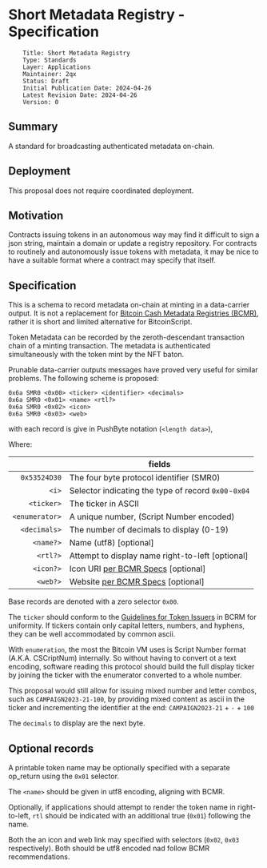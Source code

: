 



# Short Metadata Registry -  Specification

        Title: Short Metadata Registry
        Type: Standards
        Layer: Applications
        Maintainer: 2qx 
        Status: Draft
        Initial Publication Date: 2024-04-26
        Latest Revision Date: 2024-04-26
        Version: 0

## Summary

A standard for broadcasting authenticated metadata on-chain.

## Deployment

This proposal does not require coordinated deployment. 

## Motivation 

Contracts issuing tokens in an autonomous way may find it difficult to sign a json string, maintain a domain or update a registry repository. For contracts to routinely and autonomously issue tokens with metadata, it may be nice to have a suitable format where a contract may specify that itself.

## Specification

This is a schema to record metadata on-chain at minting in a data-carrier output. It is not a replacement for [Bitcoin Cash Metadata Registries (BCMR)](https://cashtokens.org/docs/category/metadata-registries-chip), rather it is short and limited alternative for BitcoinScript.  

Token Metadata can be recorded by the zeroth-descendant transaction chain of a minting transaction. The metadata is authenticated simultaneously with the token mint by the NFT baton.

Prunable data-carrier outputs messages have proved very useful for similar problems. The following scheme is proposed:

    0x6a SMR0 <0x00> <ticker> <identifier> <decimals>
    0x6a SMR0 <0x01> <name> <rtl?>
    0x6a SMR0 <0x02> <icon>
    0x6a SMR0 <0x03> <web>

with each record is give in PushByte notation (`<length data>`),

Where: 

|                | fields                                                                               |
| -------------: | ------------------------------------------------------------------------------------------- |
|   `0x53524D30` | The four byte protocol identifier (SMR0)                                                    |
|          `<i>` | Selector indicating the type of record `0x00`-`0x04`                                            |
|     `<ticker>` | The ticker in ASCII                                                                         |
| `<enumerator>` | A unique number, (Script Number encoded)                                                    |
|   `<decimals>` | The number of decimals to display (0-19)                                                    |
|      `<name?>` | Name (utf8)  [optional]                                                                     |
|       `<rtl?>` | Attempt to display name right-to-left [optional]                                            |
|      `<icon?>` | Icon URI [per BCMR Specs](https://cashtokens.org/docs/bcmr/chip#uri-identifiers) [optional] |
|       `<web?>` | Website [per BCMR Specs](https://cashtokens.org/docs/bcmr/chip#uri-identifiers) [optional]  |

Base records are denoted with a zero selector `0x00`.

 The `ticker` should conform to the [Guidelines for Token Issuers](https://cashtokens.org/docs/bcmr/chip#guidelines-for-token-issuers) in BCRM for uniformity. If tickers contain only capital letters, numbers, and hyphens, they can be well accommodated by common ascii.

 With `enumeration`, the most the Bitcoin VM uses is Script Number format (A.K.A. CSCriptNum) internally. So without having to convert ot a text encoding, software reading this protocol should build the full display ticker by joining the ticker with the enumerator converted to a whole number.

This proposal would still allow for issuing mixed number and letter combos, such as `CAMPAIGN2023-21-100`, by providing mixed content as ascii in the ticker and incrementing the identifier at the end: `CAMPAIGN2023-21` + `-` + `100`

 The `decimals` to display are the next byte.
 
 ## Optional records

A printable token name may be optionally specified with a separate op_return using the `0x01` selector.

The  `<name>` should be given in utf8 encoding, aligning with BCMR. 

Optionally, if applications should attempt to render the token name in right-to-left, `rtl`  should be indicated with an additional true (`0x01`) following the name.

Both the an icon and web link may specified with selectors (`0x02`, `0x03` respectively). Both should be utf8 encoded nad follow BCMR recommendations. 